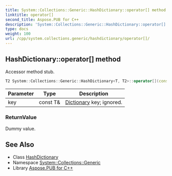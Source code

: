 ```yaml
---
title: System::Collections::Generic::HashDictionary::operator[] method
linktitle: operator[]
second_title: Aspose.PUB for C++
description: 'System::Collections::Generic::HashDictionary::operator[] method. Accessor method stub in C++.'
type: docs
weight: 100
url: /cpp/system.collections.generic/hashdictionary/operator[]/
---
```

## HashDictionary::operator[] method


Accessor method stub.

```cpp
T2 System::Collections::Generic::HashDictionary<T, T2>::operator[](const T &key) const
```


| Parameter | Type | Description |
| --- | --- | --- |
| key | const T\& | [Dictionary](../../dictionary/) key; ignored. |

### ReturnValue

Dummy value.

## See Also

* Class [HashDictionary](../)
* Namespace [System::Collections::Generic](../../)
* Library [Aspose.PUB for C++](../../../)
